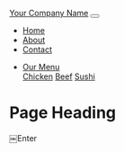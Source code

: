 <!DOCTYPE html>
<html lang="en">
<head>
  <meta charset="UTF-8">
  <meta name="viewport" content="width=device-width, initial-scale=1, shrink-to-fit=no">
  <link rel="stylesheet" href="https://maxcdn.bootstrapcdn.com/bootstrap/4.0.0/css/bootstrap.min.css">
  <style>
    body {
      padding-top: 56px; /* Adjusted for the fixed navbar height */
    }
    .navbar {
      transition: background-color 0.3s;
    }
    .navbar-scrolled {
      background-color: #333; /* Change background color when scrolled */
    }
  </style>
</head>
<body>

<nav class="navbar navbar-expand-lg navbar-dark bg-dark fixed-top">
  <a class="navbar-brand" href="#">Your Company Name</a>
  <button class="navbar-toggler" type="button" data-toggle="collapse" data-target="#navbarNav" aria-controls="navbarNav" aria-expanded="false" aria-label="Toggle navigation">
    <span class="navbar-toggler-icon"></span>
  </button>
  <div class="collapse navbar-collapse justify-content-center" id="navbarNav">
    <ul class="navbar-nav">
      <li class="nav-item active">
        <a class="nav-link" href="#">Home</a>
      </li>
      <li class="nav-item">
        <a class="nav-link" href="#">About</a>
      </li>
      <li class="nav-item">
        <a class="nav-link" href="#">Contact</a>
      </li>
    </ul>
    <ul class="navbar-nav ml-auto">
      <li class="nav-item dropdown">
        <a class="nav-link dropdown-toggle" href="#" id="navbarDropdownMenuLink" role="button" data-toggle="dropdown" aria-haspopup="true" aria-expanded="false">
          Our Menu
        </a>
        <div class="dropdown-menu dropdown-menu-full" aria-labelledby="navbarDropdownMenuLink">
          <a class="dropdown-item" href="#">Chicken</a>
          <a class="dropdown-item" href="#">Beef</a>
          <a class="dropdown-item" href="#">Sushi</a>
        </div>
      </li>
    </ul>
  </div>
</nav>

<!-- Page Content -->
<div class="container">
  <h1 class="mt-5 text-center">Page Heading</h1>
  <!-- Add your content here -->
</div>

<script src="https://code.jquery.com/jquery-3.2.1.slim.min.js"></script>
<script src="https://cdnjs.cloudflare.com/ajax/libs/popper.js/1.12.9/umd/popper.min.js"></script>
<script src="https://maxcdn.bootstrapcdn.com/bootstrap/4.0.0/js/bootstrap.min.js"></script>

<script>
  // Change navbar background on scroll
  $(window).scroll(function() {
    if ($(this).scrollTop() > 50) {
      $('.navbar').addClass('navbar-scrolled');
    } else {
      $('.navbar').removeClass('navbar-scrolled');
    }
  });
</script>

</body>
</html>
￼Enter
